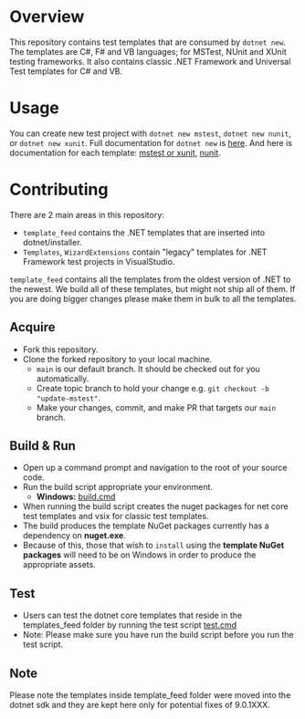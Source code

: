 # Overview

This repository contains test templates that are consumed by `dotnet new`. The templates are C#, F# and VB languages; for MSTest, NUnit and XUnit testing frameworks. 
It also contains classic .NET Framework and Universal Test templates for C# and VB. 

# Usage

You can create new test project with `dotnet new mstest`, `dotnet new nunit`, or `dotnet new xunit`. Full documentation for `dotnet new` is [here](https://docs.microsoft.com/en-us/dotnet/core/tools/dotnet-new). And here is documentation for each template: [mstest or xunit](https://docs.microsoft.com/en-us/dotnet/core/tools/dotnet-new-sdk-templates#test), [nunit](https://docs.microsoft.com/en-us/dotnet/core/tools/dotnet-new-sdk-templates#nunit).

# Contributing

There are 2 main areas in this repository: 
- `template_feed` contains the .NET templates that are inserted into dotnet/installer.
- `Templates`, `WizardExtensions` contain "legacy" templates for .NET Framework test projects in VisualStudio.

`template_feed` contains all the templates from the oldest version of .NET to the newest. We build all of these templates, but might not ship all of them. If you are doing bigger changes please make them in bulk to all the templates. 

## Acquire

- Fork this repository.
- Clone the forked repository to your local machine.
  - `main` is our default branch. It should be checked out for you automatically.
  - Create topic branch to hold your change e.g. `git checkout -b "update-mstest"`.
  - Make your changes, commit, and make PR that targets our `main` branch.
  
## Build & Run

- Open up a command prompt and navigation to the root of your source code.
- Run the build script appropriate your environment.
     - **Windows:** [build.cmd](https://github.com/dotnet/test-templates/blob/main/build.cmd)
- When running the build script creates the nuget packages for net core test templates and vsix for classic test templates.
- The build produces the template NuGet packages currently has a dependency on **nuget.exe**. 
- Because of this, those that wish to `install` using the **template NuGet packages** will need to be on Windows in order to produce the appropriate assets. 

## Test

- Users can test the dotnet core templates that reside in the templates_feed folder by running the test script [test.cmd](https://github.com/dotnet/test-templates/blob/main/test.cmd)
- Note: Please make sure you have run the build script before you run the test script.


## Note
Please note the templates inside template_feed folder were moved into the dotnet sdk and they are kept here only for potential fixes of 9.0.1XXX.
